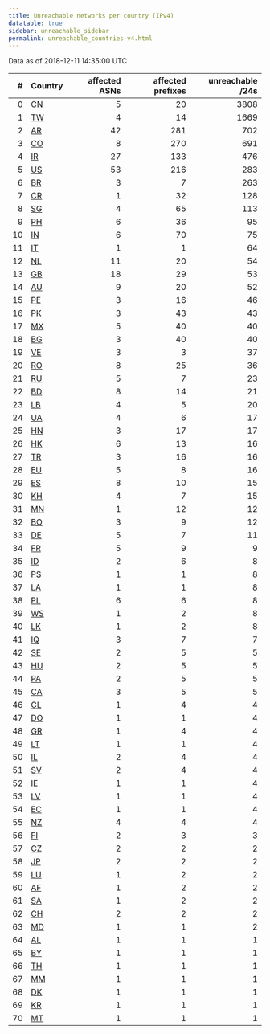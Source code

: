 ```yaml
---
title: Unreachable networks per country (IPv4)
datatable: true
sidebar: unreachable_sidebar
permalink: unreachable_countries-v4.html
---
```


Data as of 2018-12-11 14:35:00 UTC

<div class="datatable-begin"></div>

|   # | Country                      |   affected ASNs |   affected prefixes |   unreachable /24s |
|----:|:-----------------------------|----------------:|--------------------:|-------------------:|
|   0 | [CN](unreachable_cn-v4.html) |               5 |                  20 |               3808 |
|   1 | [TW](unreachable_tw-v4.html) |               4 |                  14 |               1669 |
|   2 | [AR](unreachable_ar-v4.html) |              42 |                 281 |                702 |
|   3 | [CO](unreachable_co-v4.html) |               8 |                 270 |                691 |
|   4 | [IR](unreachable_ir-v4.html) |              27 |                 133 |                476 |
|   5 | [US](unreachable_us-v4.html) |              53 |                 216 |                283 |
|   6 | [BR](unreachable_br-v4.html) |               3 |                   7 |                263 |
|   7 | [CR](unreachable_cr-v4.html) |               1 |                  32 |                128 |
|   8 | [SG](unreachable_sg-v4.html) |               4 |                  65 |                113 |
|   9 | [PH](unreachable_ph-v4.html) |               6 |                  36 |                 95 |
|  10 | [IN](unreachable_in-v4.html) |               6 |                  70 |                 75 |
|  11 | [IT](unreachable_it-v4.html) |               1 |                   1 |                 64 |
|  12 | [NL](unreachable_nl-v4.html) |              11 |                  20 |                 54 |
|  13 | [GB](unreachable_gb-v4.html) |              18 |                  29 |                 53 |
|  14 | [AU](unreachable_au-v4.html) |               9 |                  20 |                 52 |
|  15 | [PE](unreachable_pe-v4.html) |               3 |                  16 |                 46 |
|  16 | [PK](unreachable_pk-v4.html) |               3 |                  43 |                 43 |
|  17 | [MX](unreachable_mx-v4.html) |               5 |                  40 |                 40 |
|  18 | [BG](unreachable_bg-v4.html) |               3 |                  40 |                 40 |
|  19 | [VE](unreachable_ve-v4.html) |               3 |                   3 |                 37 |
|  20 | [RO](unreachable_ro-v4.html) |               8 |                  25 |                 36 |
|  21 | [RU](unreachable_ru-v4.html) |               5 |                   7 |                 23 |
|  22 | [BD](unreachable_bd-v4.html) |               8 |                  14 |                 21 |
|  23 | [LB](unreachable_lb-v4.html) |               4 |                   5 |                 20 |
|  24 | [UA](unreachable_ua-v4.html) |               4 |                   6 |                 17 |
|  25 | [HN](unreachable_hn-v4.html) |               3 |                  17 |                 17 |
|  26 | [HK](unreachable_hk-v4.html) |               6 |                  13 |                 16 |
|  27 | [TR](unreachable_tr-v4.html) |               3 |                  16 |                 16 |
|  28 | [EU](unreachable_eu-v4.html) |               5 |                   8 |                 16 |
|  29 | [ES](unreachable_es-v4.html) |               8 |                  10 |                 15 |
|  30 | [KH](unreachable_kh-v4.html) |               4 |                   7 |                 15 |
|  31 | [MN](unreachable_mn-v4.html) |               1 |                  12 |                 12 |
|  32 | [BO](unreachable_bo-v4.html) |               3 |                   9 |                 12 |
|  33 | [DE](unreachable_de-v4.html) |               5 |                   7 |                 11 |
|  34 | [FR](unreachable_fr-v4.html) |               5 |                   9 |                  9 |
|  35 | [ID](unreachable_id-v4.html) |               2 |                   6 |                  8 |
|  36 | [PS](unreachable_ps-v4.html) |               1 |                   1 |                  8 |
|  37 | [LA](unreachable_la-v4.html) |               1 |                   1 |                  8 |
|  38 | [PL](unreachable_pl-v4.html) |               6 |                   6 |                  8 |
|  39 | [WS](unreachable_ws-v4.html) |               1 |                   2 |                  8 |
|  40 | [LK](unreachable_lk-v4.html) |               1 |                   2 |                  8 |
|  41 | [IQ](unreachable_iq-v4.html) |               3 |                   7 |                  7 |
|  42 | [SE](unreachable_se-v4.html) |               2 |                   5 |                  5 |
|  43 | [HU](unreachable_hu-v4.html) |               2 |                   5 |                  5 |
|  44 | [PA](unreachable_pa-v4.html) |               2 |                   5 |                  5 |
|  45 | [CA](unreachable_ca-v4.html) |               3 |                   5 |                  5 |
|  46 | [CL](unreachable_cl-v4.html) |               1 |                   4 |                  4 |
|  47 | [DO](unreachable_do-v4.html) |               1 |                   1 |                  4 |
|  48 | [GR](unreachable_gr-v4.html) |               1 |                   4 |                  4 |
|  49 | [LT](unreachable_lt-v4.html) |               1 |                   1 |                  4 |
|  50 | [IL](unreachable_il-v4.html) |               2 |                   4 |                  4 |
|  51 | [SV](unreachable_sv-v4.html) |               2 |                   4 |                  4 |
|  52 | [IE](unreachable_ie-v4.html) |               1 |                   1 |                  4 |
|  53 | [LV](unreachable_lv-v4.html) |               1 |                   1 |                  4 |
|  54 | [EC](unreachable_ec-v4.html) |               1 |                   1 |                  4 |
|  55 | [NZ](unreachable_nz-v4.html) |               4 |                   4 |                  4 |
|  56 | [FI](unreachable_fi-v4.html) |               2 |                   3 |                  3 |
|  57 | [CZ](unreachable_cz-v4.html) |               2 |                   2 |                  2 |
|  58 | [JP](unreachable_jp-v4.html) |               2 |                   2 |                  2 |
|  59 | [LU](unreachable_lu-v4.html) |               1 |                   2 |                  2 |
|  60 | [AF](unreachable_af-v4.html) |               1 |                   2 |                  2 |
|  61 | [SA](unreachable_sa-v4.html) |               1 |                   2 |                  2 |
|  62 | [CH](unreachable_ch-v4.html) |               2 |                   2 |                  2 |
|  63 | [MD](unreachable_md-v4.html) |               1 |                   1 |                  2 |
|  64 | [AL](unreachable_al-v4.html) |               1 |                   1 |                  1 |
|  65 | [BY](unreachable_by-v4.html) |               1 |                   1 |                  1 |
|  66 | [TH](unreachable_th-v4.html) |               1 |                   1 |                  1 |
|  67 | [MM](unreachable_mm-v4.html) |               1 |                   1 |                  1 |
|  68 | [DK](unreachable_dk-v4.html) |               1 |                   1 |                  1 |
|  69 | [KR](unreachable_kr-v4.html) |               1 |                   1 |                  1 |
|  70 | [MT](unreachable_mt-v4.html) |               1 |                   1 |                  1 |

<div class="datatable-end"></div>